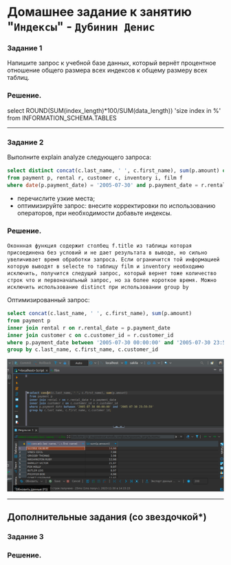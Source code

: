 # Домашнее задание к занятию "`Индексы`" - `Дубинин Денис`



### Задание 1
Напишите запрос к учебной базе данных, который вернёт процентное отношение общего размера всех индексов к общему размеру всех таблиц.

### Решение.

select	ROUND(SUM(index_length)*100/SUM(data_length)) 'size index in %'\
from	INFORMATION_SCHEMA.TABLES

---

### Задание 2
Выполните explain analyze следующего запроса:
```sql
select distinct concat(c.last_name, ' ', c.first_name), sum(p.amount) over (partition by c.customer_id, f.title)
from payment p, rental r, customer c, inventory i, film f
where date(p.payment_date) = '2005-07-30' and p.payment_date = r.rental_date and r.customer_id = c.customer_id and i.inventory_id = r.inventory_id
```
- перечислите узкие места;
- оптимизируйте запрос: внесите корректировки по использованию операторов, при необходимости добавьте индексы.

### Решение.

	Оконнная функция содержит столбец f.title из таблицы которая присоединена без условий и не дает результата в выводе, но сильно увеличивает время обработки запроса. Если ограничится той информацией которую выводят в selecte то таблицу film и inventory необходимо исключить, получится следущий запрос, который вернет тоже количество строк что и первоначальный запрос, но за более короткое время. Mожно исключить использование distinct при использовании group by

Оптимизированный запрос:
```sql
select concat(c.last_name, ' ', c.first_name), sum(p.amount)
from payment p
inner join rental r on r.rental_date = p.payment_date
inner join customer c on c.customer_id = r.customer_id 
where p.payment_date between '2005-07-30 00:00:00' and '2005-07-30 23:59:59'
group by c.last_name, c.first_name, c.customer_id  
```



![1](https://github.com/DubininDenis/index/blob/main/1.png)

---


## Дополнительные задания (со звездочкой*)

### Задание 3
 

### Решение.




